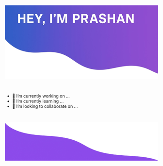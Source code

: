 ![Project Banner](TOPPP.png)

&nbsp;  
<!-- This line adds vertical space -->

- 🔭 I’m currently working on ...
- 🌱 I’m currently learning ...
- 👯 I’m looking to collaborate on ...

&nbsp;  
<!-- Another space before the next image -->

![Bot Logo](Bot.png)
